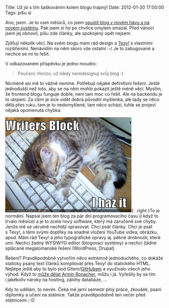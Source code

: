 Title: Už jsi s tím šaškováním kolem blogu trapný!
Date: 2012-01-20 17:00:00
Tags: píšu si

Ano, jsem. Je to osm měsíců, co jsem [spustil blog v novém hávu a na novém systému](http://honzajavorek.cz/blog/blog-v-novem). Pak jsem si ho po chvilce omylem smazal. Před vánoci jsem jej obnovil, píšu zde články, ale spokojený opět nejsem.

Zjišťuji několik věcí. Na svém blogu mám rád design a [Texy!](http://www.texy.info) s vlastními rozšířeními. Nenávidím na něm skoro vše ostatní :-/ Je to zabugované a nechce se mi to řešit.

V odkazovaném příspěvku je jedno moudro:

> Poučení: Honzo, už nikdy neredesignuj svůj blog :)

Nicméně asi mě to vážně nemine. Potřebuji nějaké definitivní řešení. Ještě jednodušší než toto, aby se na něm mohlo pokazit ještě méně věcí. Myslím, že frontend blogu funguje dobře, není tam moc co řešit. Ale na backendu je to utrpení. Za vším je sice vidět dobrá původní myšlenka, ale tady se něco dělá přes ruku, tam je to nedomyšlené, tam něco schází, tuhle se projeví nějaká opomenutá
chybka.

![obrázek](images/166.jpg){: .right }To je normální. Napsal jsem ten blog za pár dní programovacího času (i když to trvalo měsíce) a je to zcela nový software, který má zaručeně své chyby. Jenže mě se ukrutně nechtějí opravovat. Chci psát články. Chci je psát s Texy!, s těmi svými doplňky na snadné vložení YouTube videa, obrázku, apod. Mám rád Texy! a jeho typografické opravy aj. pěkné drobnosti, které umí. Nechci žádný WYSIWYG editor (blogovací systémy) a nechci žádné splácané megalomanské řešení (WordPress, Drupal).

Řešení? Pravděpodobně vytvořím něco extrémně jednoduchého, co dokáže staticky psaný text článků kompilovat přes Texy! do statického HTML. Nejlépe ještě aby to bylo pod Gitem/[GitHubem](https://github.com/) a využívalo všech jeho výhod.
Když to [může dělat Armin Ronacher](https://github.com/mitsuhiko/lucumr), můžu i já. Vyřešily by se tím i jakékoliv nároky na hosting, zálohy databáze, …

Kdy to udělám, to nevím. Čeká mě jarní semestr plný práce, zkoušek, psaní diplomky a učení na státnice. Takže pravděpodobně ten večer před státnicemi ;-D